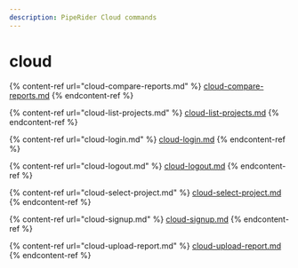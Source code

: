 ```yaml
---
description: PipeRider Cloud commands
---
```


# cloud

{% content-ref url="cloud-compare-reports.md" %}
[cloud-compare-reports.md](cloud-compare-reports.md)
{% endcontent-ref %}

{% content-ref url="cloud-list-projects.md" %}
[cloud-list-projects.md](cloud-list-projects.md)
{% endcontent-ref %}

{% content-ref url="cloud-login.md" %}
[cloud-login.md](cloud-login.md)
{% endcontent-ref %}

{% content-ref url="cloud-logout.md" %}
[cloud-logout.md](cloud-logout.md)
{% endcontent-ref %}

{% content-ref url="cloud-select-project.md" %}
[cloud-select-project.md](cloud-select-project.md)
{% endcontent-ref %}

{% content-ref url="cloud-signup.md" %}
[cloud-signup.md](cloud-signup.md)
{% endcontent-ref %}

{% content-ref url="cloud-upload-report.md" %}
[cloud-upload-report.md](cloud-upload-report.md)
{% endcontent-ref %}
